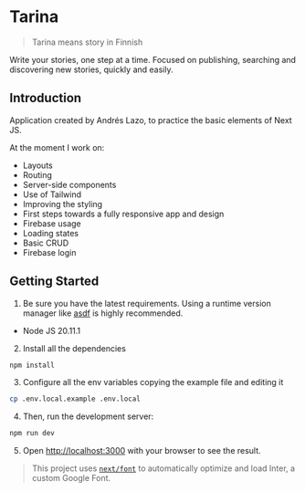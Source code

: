 # Tarina

> Tarina means story in Finnish

Write your stories, one step at a time. Focused on publishing, searching and discovering new stories, quickly and easily.

## Introduction

Application created by Andrés Lazo, to practice the basic elements of Next JS.

At the moment I work on:

- Layouts
- Routing
- Server-side components
- Use of Tailwind
- Improving the styling
- First steps towards a fully responsive app and design
- Firebase usage
- Loading states
- Basic CRUD
- Firebase login

## Getting Started

1. Be sure you have the latest requirements. Using a runtime version manager like [asdf](https://asdf-vm.com/) is highly recommended.

- Node JS 20.11.1

2. Install all the dependencies

```bash
npm install
```

3. Configure all the env variables copying the example file and editing it

```bash
cp .env.local.example .env.local
```

4. Then, run the development server:

```bash
npm run dev
```

5. Open [http://localhost:3000](http://localhost:3000) with your browser to see the result.

> This project uses [`next/font`](https://nextjs.org/docs/basic-features/font-optimization) to automatically optimize and load Inter, a custom Google Font.
